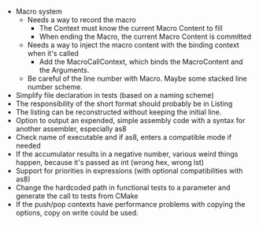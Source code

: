 - Macro system
  - Needs a way to record the macro
    - The Context must know the current Macro Content to fill
    - When ending the Macro, the current Macro Content is committed
  - Needs a way to inject the macro content with the binding context when it's called
    - Add the MacroCallContext, which binds the MacroContent and the Arguments.
  - Be careful of the line number with Macro. Maybe some stacked line number scheme.
- Simplify file declaration in tests (based on a naming scheme)
- The responsibility of the short format should probably be in Listing
- The listing can be reconstructed without keeping the initial line.
- Option to output an expended, simple assembly code with a syntax for another assembler, especially as8
- Check name of executable and if as8, enters a compatible mode if needed
- If the accumulator results in a negative number, various weird things happen, because it's passed as int (wrong hex, wrong lst)
- Support for priorities in expressions (with optional compatibilities with as8)
- Change the hardcoded path in functional tests to a parameter and generate the call to tests from CMake
- If the push/pop contexts have performance problems with copying the options, copy on write could be used.
